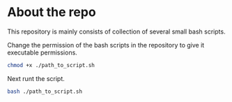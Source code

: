 # About the repo

This repository is mainly consists of collection of several small bash scripts.

Change the permission of the bash scripts in the repository to give it executable permissions.

```bash
chmod +x ./path_to_script.sh
```

Next runt the script.

```bash
bash ./path_to_script.sh
```